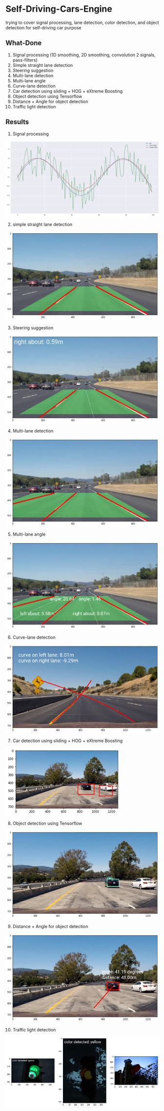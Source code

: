 # Self-Driving-Cars-Engine
trying to cover signal processing, lane detection, color detection, and object detection for self-driving car purpose

## What-Done

1. Signal processing (1D smoothing, 2D smoothing, convolution 2 signals, pass-filters)
2. Simple straight lane detection
3. Steering suggestion
4. Multi-lane detection
5. Multi-lane angle
6. Curve-lane detection
7. Car detection using sliding + HOG + eXtreme Boosting
8. Object detection using Tensorflow
9. Distance + Angle for object detection
10. Traffic light detection

## Results

1. Signal processing

![alt text](signal-processing/smoothing.png)

2. simple straight lane detection

![alt text](simple-straight-lane/simple-straight-lane-detection.png)

3. Steering suggestion

![alt text](steering-suggestion/steering-suggestion.png)

4. Multi-lane detection

![alt text](multi-lane-detection/multi-lane-detection.png)

5. Multi-lane angle

![alt text](multi-lane-angle/multi-lane-angle.png)

6. Curve-lane detection

![alt text](curve-lane-detection/curve-lane-detection.png)

7. Car detection using sliding + HOG + eXtreme Boosting

![alt text](car-detection-sliding-HOG-XGB/hog-xgb.png)

8. Object detection using Tensorflow

![alt text](object-detection-tensorflow/object-detection-tensorflow.png)

9. Distance + Angle for object detection

![alt text](object-distance-angle/object-distance-angle.png)

10. Traffic light detection

![alt text](traffic-light-detection/traffic-light-detection.png)
